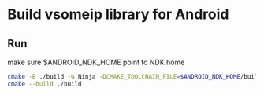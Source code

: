 # Build vsomeip library for Android

## Run

make sure $ANDROID_NDK_HOME point to NDK home

```sh
cmake -B ./build -G Ninja -DCMAKE_TOOLCHAIN_FILE=$ANDROID_NDK_HOME/build/cmake/android.toolchain.cmake -DANDROID_ABI=arm64-v8a -S .
cmake --build ./build
```
